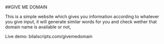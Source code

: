 ##GIVE ME DOMAIN

This is a simple website which gives you information according to whatever you give input, it will generate similar words for you and check wether that domain name is available or not,

Live demo: bilalscripts.com/givemedomain
